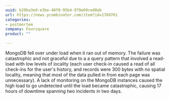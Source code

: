 ```yaml
---
uuid: b29ba3ed-e3be-48f0-95b4-979e69ced0ab
url: https://news.ycombinator.com/item?id=1769761
categories:
- postmortem
company: Foursquare
product: ""

---
```


MongoDB fell over under load when it ran out of memory. The failure was catastrophic and not graceful due to a a query pattern that involved a read-load with low levels of locality (each user check-in caused a read of all check-ins for the user's history, and records were 300 bytes with no spatial locality, meaning that most of the data pulled in from each page was unnecessary). A lack of monitoring on the MongoDB instances caused the high load to go undetected until the load became catastrophic, causing 17 hours of downtime spanning two incidents in two days.
